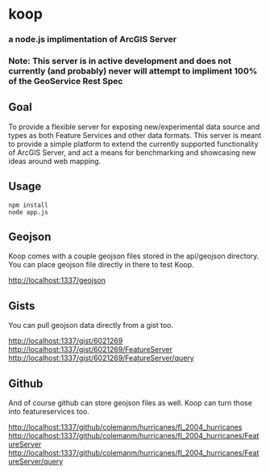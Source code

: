 # koop
### a node.js implimentation of ArcGIS Server

### Note: This server is in active development and does not currently (and probably) never will attempt to impliment 100% of the GeoService Rest Spec

## Goal 

To provide a flexible server for exposing new/experimental data source and types as both Feature Services and other data formats. This server is meant to provide a simple platform to extend the currently supported functionality of ArcGIS Server, and act a means for benchmarking and showcasing new ideas around web mapping.

## Usage 

    npm install
    node app.js 

## Geojson 

  Koop comes with a couple geojson files stored in the api/geojson directory. You can place geojson file directly in there to test Koop.  

  [http://localhost:1337/geojson](http://localhost:1337/geojson)

## Gists 

You can pull geojson data directly from a gist too.

  [http://localhost:1337/gist/6021269](http://localhost:1337/gist/6021269)
  [http://localhost:1337/gist/6021269/FeatureServer](http://localhost:1337/gist/6021269/FeatureServer)
  [http://localhost:1337/gist/6021269/FeatureServer/query](http://localhost:1337/gist/6021269/FeatureServer/query)

## Github 

And of course github can store geojson files as well. Koop can turn those into featureservices too. 

  [http://localhost:1337/github/colemanm/hurricanes/fl_2004_hurricanes](http://localhost:1337/github/colemanm/hurricanes/fl_2004_hurricanes)
  [http://localhost:1337/github/colemanm/hurricanes/fl_2004_hurricanes/FeatureServer](http://localhost:1337/github/colemanm/hurricanes/fl_2004_hurricanes/FeatureServer/)
  [http://localhost:1337/github/colemanm/hurricanes/fl_2004_hurricanes/FeatureServer/query](http://localhost:1337/github/colemanm/hurricanes/fl_2004_hurricanes/FeatureServer/query)
